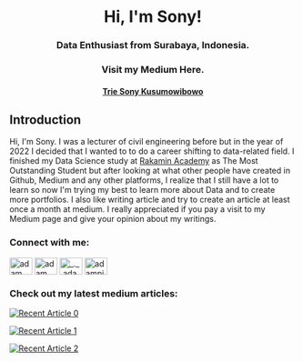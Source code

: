<h1 align="center">Hi, I'm Sony!</h1>
<h3 align="center">Data Enthusiast from Surabaya, Indonesia.</h3>

<h3 align="center">Visit my Medium Here.</h3>
<h4 align="center" ><a href="https://medium.com/@triesonyk">Trie Sony Kusumowibowo</a></h4>



## Introduction
Hi, I'm Sony. I was a lecturer of civil engineering before but in the year of 2022 I decided that I wanted to to do a career shifting to data-related field. I finished my Data Science study at [Rakamin Academy](https://www.rakamin.com/) as The Most Outstanding Student but after looking at what other people have created in Github, Medium and any other platforms, I realize that I still have a lot to learn so now I'm trying my best to learn more about Data and to create more portfolios. I also  like writing article and try to create an article at least once a month at medium. I really appreciated if you pay a visit to my Medium page and give your opinion about my writings.

<h3 align="left">Connect with me:</h3>
<p align="left">
  <a href="https://www.linkedin.com/in/triesonyk/" target="blank"><img align="center"
      src="https://raw.githubusercontent.com/rahuldkjain/github-profile-readme-generator/master/src/images/icons/Social/linked-in-alt.svg"
      alt="adam pithewan" height="30" width="40" /></a> 
  <a href="https://www.facebook.com/triesonyk" target="blank"><img align="center"
      src="https://raw.githubusercontent.com/rahuldkjain/github-profile-readme-generator/master/src/images/icons/Social/facebook.svg"
      alt="adam pithen wala" height="30" width="40" /></a> 
  <a href="https://www.instagram.com/triesonyk/" target="blank"><img align="center"
      src="https://raw.githubusercontent.com/rahuldkjain/github-profile-readme-generator/master/src/images/icons/Social/instagram.svg"
      alt="_._.adam._" height="30" width="40" /></a> 
 <a href="https://twitter.com/triesonyk" target="blank"><img align="center"
      src="https://raw.githubusercontent.com/rahuldkjain/github-profile-readme-generator/master/src/images/icons/Social/twitter.svg"
      alt="adampithewan" height="30" width="40" /></a> 
</p>

### Check out my latest medium articles:

<a target="_blank" href="https://github-readme-medium-recent-article.vercel.app/medium/@triesonyk/0"><img src="https://github-readme-medium-recent-article.vercel.app/medium/@triesonyk/0" alt="Recent Article 0"> 

<a target="_blank" href="https://github-readme-medium-recent-article.vercel.app/medium/@triesonyk/1"><img src="https://github-readme-medium-recent-article.vercel.app/medium/@triesonyk/1" alt="Recent Article 1"> 

<a target="_blank" href="https://github-readme-medium-recent-article.vercel.app/medium/@triesonyk/2"><img src="https://github-readme-medium-recent-article.vercel.app/medium/@triesonyk/2" alt="Recent Article 2"> 
